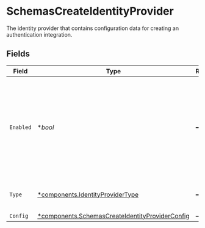 # SchemasCreateIdentityProvider

The identity provider that contains configuration data for creating an authentication integration.


## Fields

| Field                                                                                                                           | Type                                                                                                                            | Required                                                                                                                        | Description                                                                                                                     | Example                                                                                                                         |
| ------------------------------------------------------------------------------------------------------------------------------- | ------------------------------------------------------------------------------------------------------------------------------- | ------------------------------------------------------------------------------------------------------------------------------- | ------------------------------------------------------------------------------------------------------------------------------- | ------------------------------------------------------------------------------------------------------------------------------- |
| `Enabled`                                                                                                                       | **bool*                                                                                                                         | :heavy_minus_sign:                                                                                                              | Indicates whether the identity provider is enabled. <br/>Only one identity provider can be active at a time, such as SAML or OIDC.<br/> | true                                                                                                                            |
| `Type`                                                                                                                          | [*components.IdentityProviderType](../../models/components/identityprovidertype.md)                                             | :heavy_minus_sign:                                                                                                              | Specifies the type of identity provider.                                                                                        | oidc                                                                                                                            |
| `Config`                                                                                                                        | [*components.SchemasCreateIdentityProviderConfig](../../models/components/schemascreateidentityproviderconfig.md)               | :heavy_minus_sign:                                                                                                              | N/A                                                                                                                             |                                                                                                                                 |